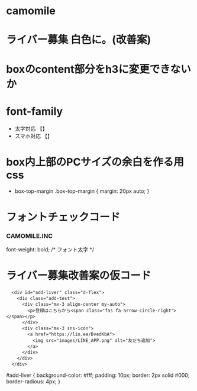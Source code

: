 # camomile

# ライバー募集 白色に。(改善案)
# boxのcontent部分をh3に変更できないか

# font-family
* 太字対応 【】
* スマホ対応 【】

# box内上部のPCサイズの余白を作る用css
* box-top-margin
.box-top-margin {
    margin: 20px auto;
}

# フォントチェックコード
<h3 class="centering my-5">CAMOMILE.INC</h3>
font-weight: bold; /* フォント太字 */

# ライバー募集改善案の仮コード
<!-- 改善案 -->
      <div id="add-liver" class="d-flex">
        <div class="add-test">
          <div class="mx-3 align-center my-auto">
            <p>登録はこちらから<span class="fas fa-arrow-circle-right"></span></p>
          </div>
          <div class="mx-3 sns-icon">
            <a href="https://lin.ee/BvedKbA">
              <img src="images/LINE_APP.png" alt="友だち追加">
            </a>
          </div>
        </div>
      </div>
<!-- css -->
  #add-liver {
    background-color: #fff;
    padding: 10px;
    border: 2px solid #000;
    border-radious: 4px;
  }
<!-- ここまで -->